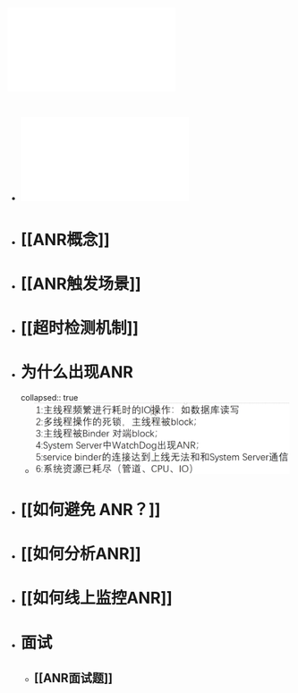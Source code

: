 # ![ANR问题的产生机制.pdf](../assets/ANR问题的产生机制_1692874065148_0.pdf)
- # ![anr分析指导文档.pdf](../assets/anr分析指导文档_1692874152935_0.pdf)
- # [[ANR概念]]
- # [[ANR触发场景]]
- # [[超时检测机制]]
- # 为什么出现ANR
  collapsed:: true
	- ![image.png](../assets/image_1692881436353_0.png)
- # [[如何避免 ANR？]]
- # [[如何分析ANR]]
- # [[如何线上监控ANR]]
- # 面试
	- ## [[ANR面试题]]